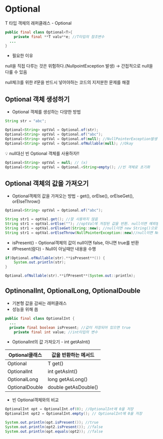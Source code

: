 # Optional

T 타입 객체의 래퍼클래스 - Optional<T>

```java
public final class Optional<T>{
	private final **T valu**e; //T타입의 참조변수
  ...
}
```

- 필요한 이유

null을 직접 다루는 것은 위험하다.(NullpointException 발생) → 간접적으로 null을 다룰 수 있음

null체크를 위한 if문을 반드시 넣어야하는 코드의 지저분한 문제를 해결

## Optional<T> 객체 생성하기

- Optional<T> 객체를 생성하는 다양한 방법

```java
String str = "abc";

Optional<String> optVal = Optional.of(str);
Optional<String> optVal = Optional.of("abc");
Optional<String> optVal = Optional.of(null); //NullPointerException발생
Optional<String> optVal = Optional.ofNullable(null); //Okay
```

<aside>
💡 null대신 빈 Optional<T> 객체를 사용하자!!

</aside>

```java
Optional<String> optVal = null; // (x)
Optional<String> optVal = Optional.<String>empty(); //빈 객체로 초기화
```

## Optional<T> 객체의 값을 가져오기

- Optional객체의 값을 가져오는 방법 - get(), orElse(), orElseGet(), orElseThrow()

```java
Optional<String> optVal = Optional.of("abc");

String str1 = optVal.get(); //잘 사용하지 않음
String str1 = optVal.orElse(""); //optVal에 저장된 값을 반환. null이면 예외발생
String str1 = optVal.orElseGet(String::new); //null이면 new String()으로 초기화해서 반환
String str1 = optVal.orElseThrow(NullPointerException::new)//null이면 NullPointerException을 던짐
```

- isPresent() - Optional객체의 값이 null이면 false, 아니면 true를 반환
- ifPresent(람다) - Null이 아닐때만 내용을 수행

```java
if(Optional.ofNullable(str).**isPresent**()) {
	System.out.println(str);
}

Optional.ofNullable(str).**ifPresent**(System.out::println);
```

## OptinonalInt, OptionalLong, OptionalDouble

- 기본형 값을 감싸는 래퍼클래스
- 성능을 위해 씀

```java
public final class OptionalInt {
  ...
  private final boolean isPresent; //값이 저장되어 있으면 true
	private final int value; //int타입의 변수
```

- OptionalInt의 값 가져오기 - int getAsInt()

| Optional클래스 | 값을 반환하는 메서드 |
| --- | --- |
| Optional<T> | T get() |
| OptionalInt | int getAsInt() |
| OptionalLong | long getAsLong() |
| OptionalDouble | double getAsDouble() |

- 빈 Optional객체와의 비교

```java
OptionalInt opt = OptionalInt.of(0); //OptionalInt에 0을 저장
OptionalInt opt2 = OptionalInt.empty(); // OptionalInt에 0을 저장

System.out.println(opt.isPresent()); //true
System.out.println(opt2.isPresent()); //false
System.out.println(opt.equals(opt2)); //false 
```